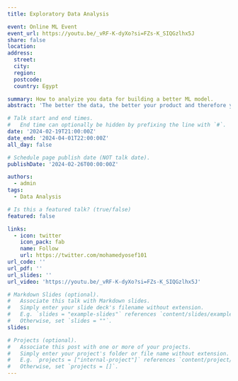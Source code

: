 ```yaml
---
title: Exploratory Data Analysis

event: Online ML Event
event_url: https://youtu.be/_vRF-K-dyXo?si=FZs-K_SIQGzlhx5J
share: false
location: 
address:
  street: 
  city: 
  region: 
  postcode: 
  country: Egypt

summary: How to analyize you data for building a better ML model.
abstract: 'The better the data, the better your product and therefore your ML models. That's why EDA comes in to help you understand your data and how to make use of it'

# Talk start and end times.
#   End time can optionally be hidden by prefixing the line with `#`.
date: '2024-02-19T21:00:00Z'
date_end: '2024-04-01T22:00:00Z'
all_day: false

# Schedule page publish date (NOT talk date).
publishDate: '2024-02-26T00:00:00Z'

authors: 
  - admin
tags: 
  - Data Analysis

# Is this a featured talk? (true/false)
featured: false

links:
  - icon: twitter
    icon_pack: fab
    name: Follow
    url: https://twitter.com/mohamedyosef101
url_code: ''
url_pdf: ''
url_slides: ''
url_video: 'https://youtu.be/_vRF-K-dyXo?si=FZs-K_SIQGzlhx5J'

# Markdown Slides (optional).
#   Associate this talk with Markdown slides.
#   Simply enter your slide deck's filename without extension.
#   E.g. `slides = "example-slides"` references `content/slides/example-slides.md`.
#   Otherwise, set `slides = ""`.
slides:

# Projects (optional).
#   Associate this post with one or more of your projects.
#   Simply enter your project's folder or file name without extension.
#   E.g. `projects = ["internal-project"]` references `content/project/deep-learning/index.md`.
#   Otherwise, set `projects = []`.
---
```

